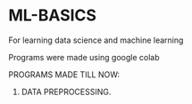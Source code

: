 # ML-BASICS
For learning data science and machine learning

Programs were made using google colab 

PROGRAMS MADE TILL NOW:
1. DATA PREPROCESSING.
